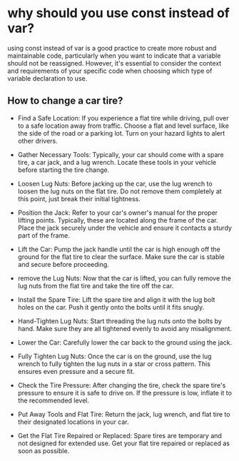 # why should you use const instead of var?

using const instead of var is a good practice to create more robust and maintainable code, particularly when you want to indicate that a variable should not be reassigned. However, it's essential to consider the context and requirements of your specific code when choosing which type of variable declaration to use.

## How to change a car tire?

-  Find a Safe Location: If you experience a flat tire while driving, pull over to a safe location away from traffic. Choose a flat and level surface, like the side of the road or a parking lot. Turn on your hazard lights to alert other drivers.

-  Gather Necessary Tools: Typically, your car should come with a spare tire, a car jack, and a lug wrench. Locate these tools in your vehicle before starting the tire change.
-   Loosen Lug Nuts: Before jacking up the car, use the lug wrench to loosen the lug nuts on the flat tire. Do not remove them completely at this point, just break their initial tightness.
-  Position the Jack: Refer to your car's owner's manual for the proper lifting points. Typically, these are located along the frame of the car. Place the jack securely under the vehicle and ensure it contacts a sturdy part of the frame.
-  Lift the Car: Pump the jack handle until the car is high enough off the ground for the flat tire to clear the surface. Make sure the car is stable and secure before proceeding.
-  remove the Lug Nuts: Now that the car is lifted, you can fully remove the lug nuts from the flat tire and take the tire off the car.
-  Install the Spare Tire: Lift the spare tire and align it with the lug bolt holes on the car. Push it gently onto the bolts until it fits snugly.
-  Hand-Tighten Lug Nuts: Start threading the lug nuts onto the bolts by hand. Make sure they are all tightened evenly to avoid any misalignment.
-  Lower the Car: Carefully lower the car back to the ground using the jack.
-  Fully Tighten Lug Nuts: Once the car is on the ground, use the lug wrench to fully tighten the lug nuts in a star or cross pattern. This ensures even pressure and a secure fit.
-  Check the Tire Pressure: After changing the tire, check the spare tire's pressure to ensure it is safe to drive on. If the pressure is low, inflate it to the recommended level.
-  Put Away Tools and Flat Tire: Return the jack, lug wrench, and flat tire to their designated locations in your car.
-  Get the Flat Tire Repaired or Replaced: Spare tires are temporary and not designed for extended use. Get your flat tire repaired or replaced as soon as possible.

